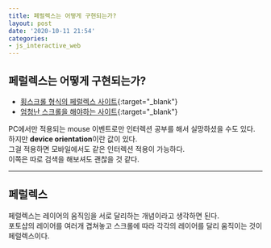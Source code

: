 ```yaml
---
title: 페럴렉스는 어떻게 구현되는가?
layout: post
date: '2020-10-11 21:54'
categories:
- js_interactive_web
---
```


## 페럴렉스는 어떻게 구현되는가?

* [횡스크롤 형식의 페럴렉스 사이트](https://www.cabletv.com/the-walking-dead){:target="_blank"}
* [엄청난 스크롤을 해야하는 사이트](https://neal.fun/deep-sea/){:target="_blank"}

PC에서만 적용되는 mouse 이벤트로만 인터렉션 공부를 해서 실망하셨을 수도 있다.  
하지만 **device orientation**이란 값이 있다.  
그걸 적용하면 모바일에서도 같은 인터렉션 적용이 가능하다.  
이쪽은 따로 검색을 해보셔도 괜찮을 것 같다.

---

## 페럴렉스

페럴렉스는 레이어의 움직임을 서로 달리하는 개념이라고 생각하면 된다.  
포토샵의 레이어를 여러개 겹쳐놓고 스크롤에 따라 각각의 레이어를 달리 움직이는 것이 페럴렉스이다.